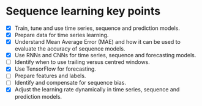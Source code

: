# Sequence learning key points

- [x]  Train, tune and use time series, sequence and prediction models.
- [x]  Prepare data for time series learning.
- [x]  Understand Mean Average Error (MAE) and how it can be used to evaluate the accuracy of sequence models.
- [x]  Use RNNs and CNNs for time series, sequence and forecasting models.
- [ ]  Identify when to use trailing versus centred windows.
- [x]  Use TensorFlow for forecasting.
- [ ]  Prepare features and labels.
- [ ]  Identify and compensate for sequence bias.
- [x]  Adjust the learning rate dynamically in time series, sequence and prediction models.